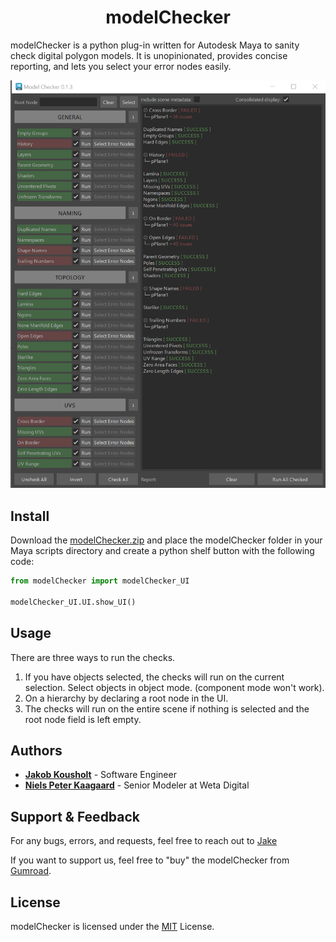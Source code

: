 <h1 align="center">modelChecker</h1>

modelChecker is a python plug-in written for Autodesk Maya to sanity check digital polygon models. It is unopinionated, provides concise reporting, and lets you select your error nodes easily.

![modelChecker](./modelChecker.png)

## Install

Download the [modelChecker.zip](https://github.com/JakobJK/modelChecker/archive/main.zip) and place the modelChecker folder in your Maya scripts directory and create a python shelf button with the following code:

```python
from modelChecker import modelChecker_UI

modelChecker_UI.UI.show_UI()
```
 
## Usage

There are three ways to run the checks.

1. If you have objects selected, the checks will run on the current selection. Select objects in object mode. (component mode won't work).
2. On a hierarchy by declaring a root node in the UI.
3. The checks will run on the entire scene if nothing is selected and the root node field is left empty.

## Authors

- [**Jakob Kousholt**](https://www.linkedin.com/in/jakobjk/) - Software Engineer
- [**Niels Peter Kaagaard**](https://www.linkedin.com/in/niels-peter-kaagaard-146b8a13) - Senior Modeler at Weta Digital

## Support & Feedback

For any bugs, errors, and requests, feel free to reach out to [Jake](mailto:jakobjk@gmail.com)

If you want to support us, feel free to "buy" the modelChecker from [Gumroad](https://jakejk.gumroad.com/l/htZYj).

## License

modelChecker is licensed under the [MIT](https://rem.mit-license.org/) License.
